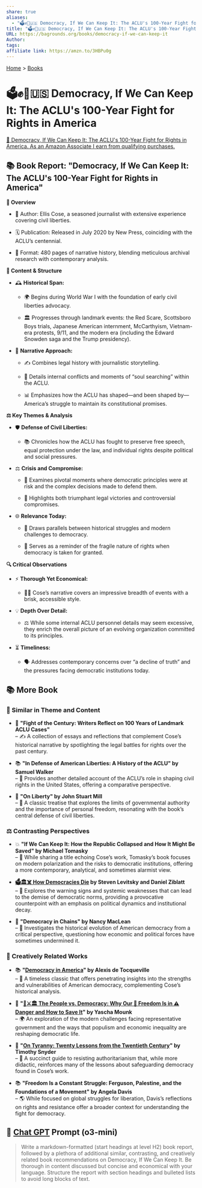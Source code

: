 ```yaml
---
share: true
aliases:
  - "🗳️✊🤺🇺🇸 Democracy, If We Can Keep It: The ACLU's 100-Year Fight for Rights in America"
title: "🗳️✊🤺🇺🇸 Democracy, If We Can Keep It: The ACLU's 100-Year Fight for Rights in America"
URL: https://bagrounds.org/books/democracy-if-we-can-keep-it
Author: 
tags: 
affiliate link: https://amzn.to/3HBPu0g
---
```

[Home](../index.md) > [Books](./index.md)  
# 🗳️✊🤺🇺🇸 Democracy, If We Can Keep It: The ACLU's 100-Year Fight for Rights in America  
[🛒 Democracy, If We Can Keep It: The ACLU's 100-Year Fight for Rights in America. As an Amazon Associate I earn from qualifying purchases.](https://amzn.to/3HBPu0g)  
  
## 📚 Book Report: "Democracy, If We Can Keep It: The ACLU's 100-Year Fight for Rights in America"  
**🔎 Overview**  
- 📖 Author: Ellis Cose, a seasoned journalist with extensive experience covering civil liberties.  
  
- 🗓️ Publication: Released in July 2020 by New Press, coinciding with the ACLU’s centennial.  
  
- 📏 Format: 480 pages of narrative history, blending meticulous archival research with contemporary analysis.  
  
**📜 Content & Structure**  
- 🕰️ **Historical Span:**  
    - 🌍 Begins during World War I with the foundation of early civil liberties advocacy.  
  
    - 🏛️ Progresses through landmark events: the Red Scare, Scottsboro Boys trials, Japanese American internment, McCarthyism, Vietnam-era protests, 9/11, and the modern era (including the Edward Snowden saga and the Trump presidency).  
  
- 📝 **Narrative Approach:**  
    - ✍️ Combines legal history with journalistic storytelling.  
  
    - 🧠 Details internal conflicts and moments of “soul searching” within the ACLU.  
  
    - 📊 Emphasizes how the ACLU has shaped—and been shaped by—America’s struggle to maintain its constitutional promises.  
  
**⚖️ Key Themes & Analysis**  
- 🛡️ **Defense of Civil Liberties:**  
    - 📚 Chronicles how the ACLU has fought to preserve free speech, equal protection under the law, and individual rights despite political and social pressures.  
  
- ⚖️ **Crisis and Compromise:**  
    - 📖 Examines pivotal moments where democratic principles were at risk and the complex decisions made to defend them.  
  
    - 🔄 Highlights both triumphant legal victories and controversial compromises.  
  
- 🌐 **Relevance Today:**  
    - 🔄 Draws parallels between historical struggles and modern challenges to democracy.  
  
    - 🛑 Serves as a reminder of the fragile nature of rights when democracy is taken for granted.  
  
**🔍 Critical Observations**  
- ⚡ **Thorough Yet Economical:**  
    - 🏃‍♂️ Cose’s narrative covers an impressive breadth of events with a brisk, accessible style.  
  
- 💡 **Depth Over Detail:**  
    - ⚖️ While some internal ACLU personnel details may seem excessive, they enrich the overall picture of an evolving organization committed to its principles.  
  
- ⏳ **Timeliness:**  
    - 🗣️ Addresses contemporary concerns over “a decline of truth” and the pressures facing democratic institutions today.  
  
## 📚 More Book  
### 🔄 Similar in Theme and Content  
- 📖 **"Fight of the Century: Writers Reflect on 100 Years of Landmark ACLU Cases"**  
    – ✍️ A collection of essays and reflections that complement Cose’s historical narrative by spotlighting the legal battles for rights over the past century.  
  
- 📚 **"In Defense of American Liberties: A History of the ACLU" by Samuel Walker**  
    – 📅 Provides another detailed account of the ACLU’s role in shaping civil rights in the United States, offering a comparative perspective.  
  
- 📜 **"On Liberty" by John Stuart Mill**  
    – 📖 A classic treatise that explores the limits of governmental authority and the importance of personal freedom, resonating with the book’s central defense of civil liberties.  
  
### ⚖️ Contrasting Perspectives  
  
- 💥 **"If We Can Keep It: How the Republic Collapsed and How It Might Be Saved" by Michael Tomasky**  
    – 📘 While sharing a title echoing Cose’s work, Tomasky’s book focuses on modern polarization and the risks to democratic institutions, offering a more contemporary, analytical, and sometimes alarmist view.  
  
- **[🗳️🏛️☠️ How Democracies Die](./how-democracies-die.md) by Steven Levitsky and Daniel Ziblatt**  
    – 🛑 Explores the warning signs and systemic weaknesses that can lead to the demise of democratic norms, providing a provocative counterpoint with an emphasis on political dynamics and institutional decay.  
  
- 🚨 **"Democracy in Chains" by Nancy MacLean**  
    – 📖 Investigates the historical evolution of American democracy from a critical perspective, questioning how economic and political forces have sometimes undermined it.  
  
### 🎨 Creatively Related Works  
  
- 📚 **"[Democracy in America](./democracy-in-america.md)" by Alexis de Tocqueville**  
    – 📖 A timeless classic that offers penetrating insights into the strengths and vulnerabilities of American democracy, complementing Cose’s historical analysis.  
  
- 📘 **"[👥⚔️🏛️ The People vs. Democracy: Why Our 🗽 Freedom Is in ⚠️ Danger and How to Save It](./the-people-vs-democracy.md)" by Yascha Mounk**  
    – 🌍 An exploration of the modern challenges facing representative government and the ways that populism and economic inequality are reshaping democratic life.  
  
- 📖 **"[On Tyranny: Twenty Lessons from the Twentieth Century](./on-tyranny.md)" by Timothy Snyder**  
    – 📘 A succinct guide to resisting authoritarianism that, while more didactic, reinforces many of the lessons about safeguarding democracy found in Cose’s work.  
  
- 📚 **"Freedom Is a Constant Struggle: Ferguson, Palestine, and the Foundations of a Movement" by Angela Davis**  
    – 🌎 While focused on global struggles for liberation, Davis’s reflections on rights and resistance offer a broader context for understanding the fight for democracy.  
  
## 💬 [Chat GPT](https://chat.com) Prompt (o3-mini)  
> Write a markdown-formatted (start headings at level H2) book report, followed by a plethora of additional similar, contrasting, and creatively related book recommendations on Democracy, If We Can Keep It. Be thorough in content discussed but concise and economical with your language. Structure the report with section headings and bulleted lists to avoid long blocks of text.